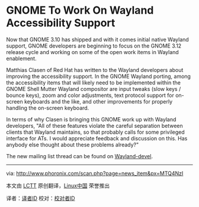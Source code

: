 GNOME To Work On Wayland Accessibility Support
================================================================================
Now that GNOME 3.10 has shipped and with it comes initial native Wayland support, GNOME developers are beginning to focus on the GNOME 3.12 release cycle and working on some of the open work items in Wayland enablement.

Matthias Clasen of Red Hat has written to the Wayland developers about improving the accessibility support. In the GNOME Wayland porting, among the accessibility items that will likely need to be implemented within the GNOME Shell Mutter Wayland compositor are input tweaks (slow keys / bounce keys), zoom and color adjustments, text protocol support for on-screen keyboards and the like, and other improvements for properly handling the on-screen keyboard.

In terms of why Clasen is bringing this GNOME work up with Wayland developers, "All of these features violate the careful separation between clients that Wayland maintains, so that probably calls for some privileged interface for ATs. I would appreciate feedback and discussion on this. Has anybody else thought about these problems already?"

The new mailing list thread can be found on [Wayland-devel][1].

--------------------------------------------------------------------------------

via: http://www.phoronix.com/scan.php?page=news_item&px=MTQ4NzI

本文由 [LCTT](https://github.com/LCTT/TranslateProject) 原创翻译，[Linux中国](http://linux.cn/) 荣誉推出

译者：[译者ID](https://github.com/译者ID) 校对：[校对者ID](https://github.com/校对者ID)

[1]:http://lists.freedesktop.org/archives/wayland-devel/2013-October/011487.html